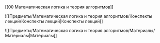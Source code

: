 [[00 Математическая логика и теория алгоритмов]]

![[Предметы/Математическая логика и теория алгоритмов/Конспекты лекций/Конспекты лекций|Конспекты лекций]]

![[Предметы/Математическая логика и теория алгоритмов/Материалы/Материалы|Материалы]]